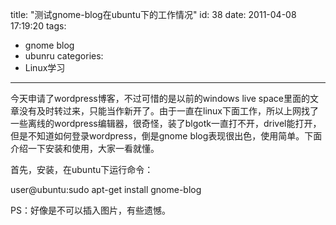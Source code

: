 title: "测试gnome-blog在ubuntu下的工作情况"
id: 38
date: 2011-04-08 17:19:20
tags: 
- gnome blog
- ubunru
categories: 
- Linux学习
---

今天申请了wordpress博客，不过可惜的是以前的windows live space里面的文章没有及时转过来，只能当作新开了。由于一直在linux下面工作，所以上网找了一些离线的wordpress编辑器，很奇怪，装了blgotk一直打不开，drivel能打开，但是不知道如何登录wordpress，倒是gnome blog表现很出色，使用简单。下面介绍一下安装和使用，大家一看就懂。

首先，安装，在ubuntu下运行命令：

user@ubuntu:sudo apt-get install gnome-blog

PS：好像是不可以插入图片，有些遗憾。
